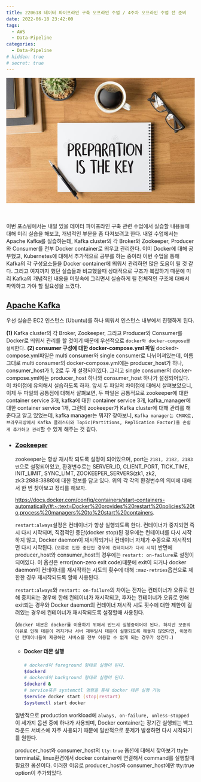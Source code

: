 ```yaml
---
title: 220618 데이터 파이프라인 구축 오프라인 수업 / 4주차 오프라인 수업 전 준비
date: 2022-06-18 23:42:00
tags:
  - AWS
  - Data-Pipeline
categories:
  - Data-Pipeline
# hidden: true
# secret: true
---
```


<div align="center">
  <img src="/images/post_images/220604_preparation.jpeg" alt="Preparation">
</div>

<br/>
<br/>

이번 포스팅에서는 내일 있을 데이터 파이프라인 구축 관련 수업에서 실습할 내용들에 대해 미리 실습을 해보고, 개념적인 부분을 좀 다져보려고 한다.
내일 수업에서는 Apache Kafka를 실습하는데, Kafka cluster의 각 Broker와 Zookeeper, Producer와 Consumer를 전부 Docker container로 띄우고 관리한다. 이미 Docker에 대해 공부했고, Kubernetes에 대해서 추가적으로 공부를 하는 중이라 이번 수업을 통해 Kafka의 각 구성요소들을 Docker container에 띄워서 관리하면 많은 도움이 될 것 같다.
그리고 여지까지 했던 실습들과 비교했을때 상대적으로 구조가 복잡하기 때문에 미리 Kafka의 개념적인 내용을 머릿속에 그리면서 실습하게 될 전체적인 구조에 대해서 파악하고 가야 할 필요성을 느꼈다. 


<!-- more -->

## <ins><b>Apache Kafka</b></ins>

  우선 실습은 EC2 인스턴스 (Ubuntu)를 하나 띄워서 인스턴스 내부에서 진행하게 된다.

  **(1)** Kafka cluster의 각 Broker, Zookeeper, 그리고 Producer와 Consumer를 Docker로 띄워서 관리를 할 것이기 때문에 우선적으로 `docker와 docker-compose를 설치`한다.
  **(2) consumer 구성에 대한 docker-compose.yml 파일**
  dockedr-compose.yml파일은 multi consumer와 single consumer로 나뉘어져있는데, 이름 그대로 multi consumer의 docker-compose.yml에는 producer_host가 하나, consumer_host가 1, 2로 두 개 설정되어있다. 그리고 single consumer의 docker-compose.yml에는 producer_host 하나와 consumer_host 하나가 설정되어있다. 
  이 차이점에 유의해서 실습하도록 하자. 앞서 두 파일의 차이점에 대해서 살펴보았으니, 이제 두 파일의 공통점에 대해서 살펴보면, 두 파일은 공통적으로 zookeeper에 대한 container service 3개, kafka에 대한 container service 3개, kafka_manager에 대한 container service 1개, 그런데 zookeeper가 Kafka cluster에 대해 관리를 해준다고 알고 있었는데, kafka manager는 뭐지? 찾아보니, `Kafka manager는 CMAK로, 브라우저상에서 Kafka 클러스터와 Topic(Partitions, Replication Factor)을 손쉽게 추가하고 관리`할 수 있게 해주는 것 같다. 
  <br/>

  - ### <ins><b>Zookeeper</b></ins>
  
    zookeeper는 항상 재시작 되도록 설정이 되어있으며, port는 `2181, 2182, 2183번`으로 설정되어있고, 환경변수로는 SERVER_ID, CLIENT_PORT, TICK_TIME, INIT_LIMIT, SYNC_LIMT, ZOOKEEPER_SERVERS(zk1, zk2, zk3:2888:3888)에 대한 정보를 담고 있다. 
    위의 각 각의 환경변수의 의미에 대해서 한 번 찾아보고 정리를 해보자.

    https://docs.docker.com/config/containers/start-containers-automatically/#:~:text=Docker%20provides%20restart%20policies%20to,process%20managers%20to%20start%20containers.

    `restart:always`설정은 컨테이너가 항상 실행되도록 한다. 컨테이너가 중지되면 즉시 다시 시작되며, 직접적인 중단(docker stop)된 경우에는 컨테이너를 다시 시작하지 않고, Docker daemon이 재시작되거나 컨테이너 자체가 수동으로 재시작되면 다시 시작된다. (`오류로 인한 중단인 경우에 컨테이너가 다시 시작`) 
    반면에 producer_host와 consumer_host의 경우에는 `restart: on-failure`로 설정이 되어있다. 
    이 옵션은 error(non-zero exit code)때문에 exit이 되거나 docker daemon이 컨테이너를 재시작하는 시도의 횟수에 대해 `:maz-retries`옵션으로 제한한 경우 재시작되도록 할때 사용된다.

    `restart:always`와 `restart: on-failure`의 차이는 전자는 컨테이너가 오류로 인해 중지되는 경우에 한해 컨테이너가 재시작되고, 후자는 컨테이너가 오류로 인해 exit되는 경우와 Docker daemon의 컨테이너 재시작 시도 횟수에 대한 제한이 걸려있는 경우에 컨테이너가 재시작되도록 설정할때 사용된다.

    (`docker 데몬은 docker를 이용하기 위해서 반드시 실행중이어야 된다. 하지만 모종의 이유로 인해 데몬이 꺼지거나 서버 재부팅시 데몬이 실행되도록 해놓지 않았다면, 이용하던 컨테이너들이 제공하던 서비스를 전부 이용할 수 없게 되는 경우가 생긴다.`)
    
    - #### **Docker 데몬 실행**
      ```zsh
      # dockerd이 foreground 형태로 실행이 된다.
      $dockerd
      # dockerd이 background 형태로 실행이 된다.
      $dockerd &
      # service혹은 systemctl 명령을 통해 docker 데몬 실행 가능
      $service docker start (stop|restart)
      $systemctl start docker
      ```
    일반적으로 production workload에 `always, on-failure, unless-stopped` 이 세가지 옵션 중에 하나가 사용되며, Docker container는 장기간 실행되는 백그라운드 서비스에 자주 사용되기 때문에 일반적으로 문제가 발생하면 다시 시작되기를 원한다. 

    producer_host와 consumer_host의 `tty:true` 옵션에 대해서 찾아보기
    tty는 terminal로, linux환경에서 docker container에 연결해서 command를 실행할때 필요한 옵션이다.
    이러한 이유로 producer_host와 consumer_host에만 tty:true option이 추가되있다.